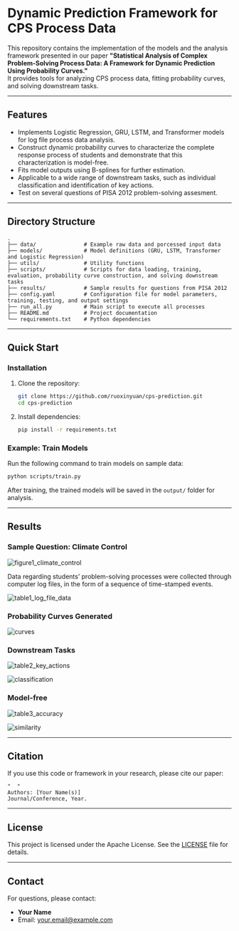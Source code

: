 # Dynamic Prediction Framework for CPS Process Data  

This repository contains the implementation of the models and the analysis framework presented in our paper **"Statistical Analysis of Complex Problem-Solving Process Data: A Framework for Dynamic Prediction Using Probability Curves."**  
It provides tools for analyzing CPS process data, fitting probability curves, and solving downstream tasks.  

---

## Features  
- Implements Logistic Regression, GRU, LSTM, and Transformer models for log file process data analysis.  
- Construct dynamic probability curves to characterize the complete response process of students and demonstrate that this characterization is model-free.
- Fits model outputs using B-splines for further estimation. 
- Applicable to a wide range of downstream tasks, such as individual classification and identification of key actions.
- Test on several questions of PISA 2012 problem-solving assesment.  

---

## Directory Structure  
```
.
├── data/               # Example raw data and porcessed input data
├── models/             # Model definitions (GRU, LSTM, Transformer and Logistic Regression)
├── utils/              # Utility functions
├── scripts/            # Scripts for data loading, training, evaluation, probability curve construction, and solving downstream tasks
├── results/            # Sample results for questions from PISA 2012
├── config.yaml         # Configuration file for model parameters, training, testing, and output settings
├── run_all.py          # Main script to execute all processes
├── README.md           # Project documentation
└── requirements.txt    # Python dependencies
```

---


## Quick Start  

### Installation  
1. Clone the repository:  
   ```bash
   git clone https://github.com/ruoxinyuan/cps-prediction.git
   cd cps-prediction
   ```
2. Install dependencies:  
   ```bash
   pip install -r requirements.txt
   ```  

### Example: Train Models  
Run the following command to train models on sample data:  
```bash
python scripts/train.py
```  
After training, the trained models will be saved in the `output/` folder for analysis.  

---

## Results  
### Sample Question: Climate Control

![figure1_climate_control](figures\figure1_climate_control.png)  

Data regarding students’ problem-solving processes were collected through computer log files, in the form of a sequence of time-stamped events.

![table1_log_file_data](figures\table1_log_file_data.png)  

### Probability Curves Generated

![curves](figures\curves.png) 

### Downstream Tasks

![table2_key_actions](figures\table2_key_actions.png) 

![classification](figures\classification.png) 

### Model-free

![table3_accuracy](figures\table3_accuracy.png) 

![similarity](figures\similarity.png) 

---

## Citation  
If you use this code or framework in your research, please cite our paper:  
```plaintext
"  "  
Authors: [Your Name(s)]  
Journal/Conference, Year.  
```  

---

## License  
This project is licensed under the Apache License. See the [LICENSE](LICENSE) file for details.  

---

## Contact  
For questions, please contact:  
- **Your Name**  
- Email: [your.email@example.com](mailto:your.email@example.com)  
